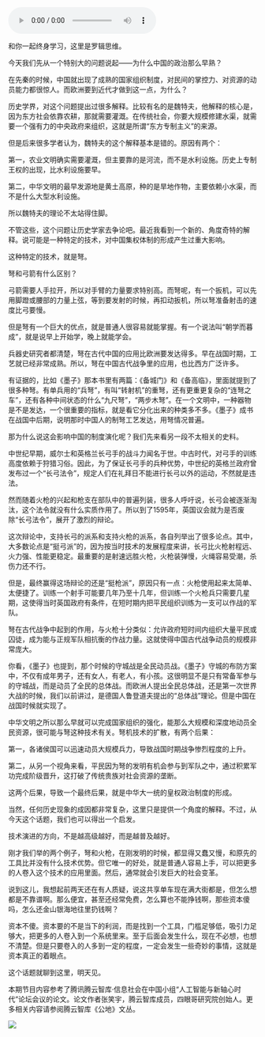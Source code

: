<audio src="http://igetoss.cdn.igetget.com/mp3/201707/31/201707310048554575936602.mp3" controls="controls">您的浏览器不支持 audio 标签。</audio><p>和你一起终身学习，这里是罗辑思维。</p><p>今天我们先从一个特别大的问题说起——为什么中国的政治那么早熟？</p><p>在先秦的时候，中国就出现了成熟的国家组织制度，对民间的掌控力、对资源的动员能力都很惊人。而欧洲要到近代才做到这一点，为什么？</p><p>历史学界，对这个问题提出过很多解释。比较有名的是魏特夫，他解释的核心是，因为东方社会依靠农耕，那就需要灌溉。在传统社会，你要大规模修建水渠，就需要一个强有力的中央政府来组织，这就是所谓“东方专制主义”的来源。</p><p>但是后来很多学者认为，魏特夫的这个解释基本是错的。原因有两个：</p><p>第一，农业文明确实需要灌溉，但主要靠的是河流，而不是水利设施。历史上专制王权的出现，比水利设施要早。</p><p>第二，中华文明的最早发源地是黄土高原，种的是旱地作物，主要依赖小水渠，而不是什么大型水利设施。</p><p>所以魏特夫的理论不太站得住脚。</p><p>不管这些，这个问题让历史学家去争论吧。最近我看到一个新的、角度奇特的解释。说可能是一种特定的技术，对中国集权体制的形成产生过重大影响。</p><p>这种特定的技术，就是弩。</p><p>弩和弓箭有什么区别？</p><p>弓箭需要人手拉开，所以对手臂的力量要求特别高。而弩呢，有一个扳机，可以先用脚蹬或腰部的力量上弦，等到要发射的时候，再扣动扳机，所以弩准备射击的速度比弓要慢。</p><p>但是弩有一个巨大的优点，就是普通人很容易就能掌握。有一个说法叫“朝学而暮成”，就是说早上开始学，晚上就能学会。</p><p>兵器史研究者都清楚，弩在古代中国的应用比欧洲要发达得多。早在战国时期，工艺就已经非常成熟。所以，弩在中国古代战争里的应用，也比西方广泛许多。</p><p>有证据的，比如《墨子》那本书里有两篇：《备城门》和《备高临》，里面就提到了很多种弩。有单兵用的“兵弩”，有叫“转射机”的重弩，还有更重更复杂的“连弩之车”，还有各种中间状态的什么“九尺弩”，“两步木弩”。在一个文明中，一种器物是不是发达，一个很重要的指标，就是看它分化出来的种类多不多。《墨子》成书在战国中后期，说明那时中国人的制弩工艺发达，用弩情况普遍。</p><p>那为什么说这会影响中国的制度演化呢？我们先来看另一段不太相关的史料。</p><p>中世纪早期，威尔士和英格兰长弓手的战斗力闻名于世。中古时代，对弓手的训练高度依赖于狩猎习俗。因此，为了保证长弓手的兵种优势，中世纪的英格兰政府曾发布过一个“长弓法令”，规定人们在礼拜日不能进行长弓以外的运动，不然就是违法。</p><p>然而随着火枪的兴起和枪支在部队中的普遍列装，很多人呼吁说，长弓会被逐渐淘汰，这个法令就没有什么实质作用了。所以到了1595年，英国议会就为是否废除“长弓法令”，展开了激烈的辩论。</p><p>这次辩论中，支持长弓的派系和支持火枪的派系，各自列举出了很多论点。其中，大多数论点是“挺弓派”的，因为按当时技术的发展程度来讲，长弓比火枪射程远、火力强、性能更稳定。最重要的是射速远胜火枪，火枪装弹慢，火绳容易受潮，杀伤力还不行。</p><p>但是，最终赢得这场辩论的还是“挺枪派”，原因只有一点：火枪使用起来太简单、太便捷了。训练一个射手可能要几年乃至十几年，但训练一个火枪兵只需要几星期，这使得当时英国政府有条件，在短时期内把平民组织训练为一支可以作战的军队。</p><p>弩在古代战争中起到的作用，与火枪十分类似：允许政府短时间内组织大量平民或囚徒，成为能与正规军队相抗衡的作战力量。这就使得中国古代战争动员的规模非常庞大。</p><p>你看，《墨子》也提到，那个时候的守城战是全民动员战。《墨子》守城的布防方案中，不仅有成年男子，还有女人，有老人，有小孩。这很明显不是只有常备军参与的守城战，而是动员了全民的总体战。而欧洲人提出全民总体战，还是第一次世界大战的时候，我们以前讲过，是德国人鲁登道夫提出的“总体战”理论。但是中国在战国时候就实现了。</p><p>中华文明之所以那么早就可以完成国家组织的强化，能那么大规模和深度地动员全民资源，很可能与弩这种技术有关。弩机技术的扩散，有两个后果：</p><p>第一，各诸侯国可以迅速动员大规模兵力，导致战国时期战争惨烈程度的上升。</p><p>第二，从另一个视角来看，平民因为弩的发明有机会参与到军队之中，通过积累军功完成阶级晋升，这打破了传统贵族对社会资源的垄断。</p><p>这两个后果，导致一个最终后果，就是中华大一统的皇权政治制度的形成。</p><p>当然，任何历史现象的成因都非常复杂，这里只是提供一个角度的解释。不过，从今天这个话题，我们也可以得出一个启发。</p><p>技术演进的方向，不是越高级越好，而是越普及越好。</p><p>刚才我们举的两个例子，弩和火枪，在刚发明的时候，都显得又蠢又慢，和原先的工具比并没有什么技术优势。但它唯一的好处，就是普通人容易上手，可以把更多的人卷入这个技术的应用里面。然后，通常就会引发巨大的社会变革。</p><p>说到这儿，我想起前两天还在有人质疑，说这共享单车现在满大街都是，但怎么想都是不靠谱啊。那么便宜，甚至还经常免费，怎么算也不能挣钱啊，那些资本傻吗，怎么还金山银海地往里扔钱啊？</p><p>资本不傻。资本要的不是当下的利润，而是找到一个工具，门槛足够低，吸引力足够大，把更多的人卷入到一个系统里来。至于后面会发生什么，现在不必想，也想不清楚。但是只要卷入的人多到一定的程度，一定会发生一些奇妙的事情，这就是资本真正的着眼点。</p><p>这个话题就聊到这里，明天见。</p><p>本期节目内容参考了腾讯腾云智库·信息社会在中国小组“人工智能与新轴心时代”论坛会议的论文。论文作者张笑宇，腾云智库成员，四眼哥研究院创始人。更多相关内容请参阅腾云智库《公地》文丛。</p><img src="https://piccdn.igetget.com/img/201707/30/201707302310122584343407.jpg" />
